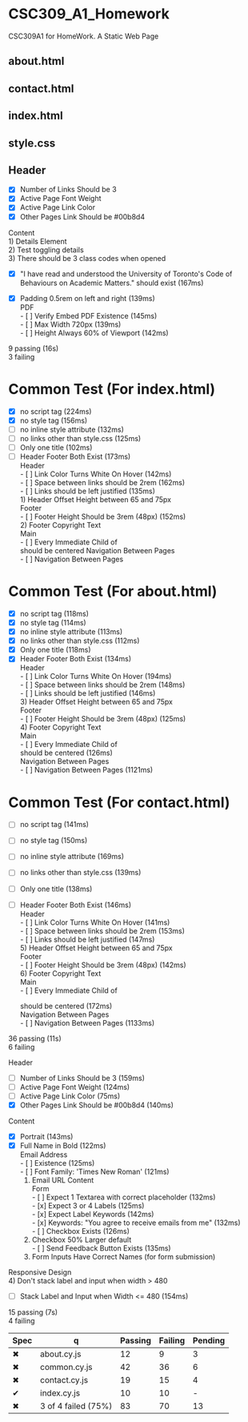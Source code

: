 # CSC309_A1_Homework
CSC309A1 for HomeWork. A Static Web Page

## about.html
## contact.html
## index.html
## style.css


## Header  
   - [x] Number of Links Should be 3
   - [x]  Active Page Font Weight 
   - [x]  Active Page Link Color
   - [x]  Other Pages Link Should be #00b8d4

  Content  
    1) Details Element  
    2) Test toggling details  
    3) There should be 3 class codes when opened  
   - [x] "I have read and understood the University of Toronto's Code of Behaviours on Academic Matters." should exist (167ms)  
   - [x] Padding 0.5rem on left and right (139ms)  
    PDF  
    - [ ] Verify Embed PDF Existence (145ms)  
    - [ ] Max Width 720px (139ms)  
    - [ ] Height Always 60% of Viewport (142ms)  
  
  
  9 passing (16s)  
  3 failing  

# Common Test (For <strong>index.html</strong>)  
   - [x]  no script tag (224ms)  
   - [x]  no style tag (156ms)  
   - [ ]  no inline style attribute (132ms)  
   - [ ]  no links other than style.css (125ms)  
   - [ ]  Only one title (102ms)  
   - [ ]  Header Footer Both Exist (173ms)  
    Header  
     - [ ]  Link Color Turns White On Hover (142ms)  
     - [ ]  Space between links should be 2rem (162ms)  
     - [ ]  Links should be left justified (135ms)  
     1) Header Offset Height between 65 and 75px  
    Footer  
     - [ ]  Footer Height Should be 3rem (48px) (152ms)  
     2) Footer Copyright Text  
    Main  
     - [ ]  Every Immediate Child of <main> should be centered
    Navigation Between Pages  
     - [ ]  Navigation Between Pages
  
# Common Test (For <strong>about.html</strong>)  
   - [x]  no script tag (118ms)  
   - [x]  no style tag (114ms)  
   - [x]  no inline style attribute (113ms)  
   - [x]  no links other than style.css (112ms)  
   - [x]  Only one title (118ms)  
   - [x]  Header Footer Both Exist (134ms)  
    Header  
     - [ ]  Link Color Turns White On Hover (194ms)  
     - [ ]  Space between links should be 2rem (148ms)  
     - [ ]  Links should be left justified (146ms)  
      3) Header Offset Height between 65 and 75px  
    Footer  
     - [ ]  Footer Height Should be 3rem (48px) (125ms)  
      4) Footer Copyright Text  
    Main  
     - [ ]  Every Immediate Child of <main> should be centered (126ms)  
    Navigation Between Pages  
     - [ ]  Navigation Between Pages (1121ms)  
  
 # Common Test (For <strong>contact.html</strong>)  
   - [ ]  no script tag (141ms)  
   - [ ]  no style tag (150ms)  
   - [ ]  no inline style attribute (169ms)  
   - [ ]  no links other than style.css (139ms)  
   - [ ]  Only one title (138ms)  
   - [ ]  Header Footer Both Exist (146ms)  
    Header  
     - [ ]  Link Color Turns White On Hover (141ms)  
     - [ ]  Space between links should be 2rem (153ms)  
     - [ ]  Links should be left justified (147ms)  
      5) Header Offset Height between 65 and 75px  
    Footer  
     - [ ]  Footer Height Should be 3rem (48px) (142ms)  
      6) Footer Copyright Text  
    Main  
     - [ ]  Every Immediate Child of <main> should be centered (172ms)  
    Navigation Between Pages  
     - [ ]  Navigation Between Pages (1133ms)  
  
  
  36 passing (11s)  
  6 failing  

  Header  
   - [ ]  Number of Links Should be 3 (159ms)  
   - [ ]  Active Page Font Weight (124ms)  
   - [ ]  Active Page Link Color (75ms)  
   - [x]  Other Pages Link Should be #00b8d4 (140ms)  
  
  Content  
   - [x]  Portrait (143ms)  
   - [x]  Full Name in Bold (122ms)  
    Email Address  
     - [ ]  Existence (125ms)  
     - [ ]  Font Family: 'Times New Roman' (121ms)  
      1) Email URL Content  
    Form  
     - [ ]  Expect 1 Textarea with correct placeholder (132ms)  
     - [x]  Expect 3 or 4 Labels (125ms)  
     - [x]  Expect Label Keywords (142ms)  
     - [x]  Keywords: "You agree to receive emails from me" (132ms)  
     - [ ]  Checkbox Exists (126ms)  
      2) Checkbox 50% Larger default  
     - [ ]  Send Feedback Button Exists (135ms)  
      3) Form Inputs Have Correct Names (for form submission)  
  
  Responsive Design  
    4) Don't stack label and input when width > 480  
   - [ ]  Stack Label and Input when Width <= 480 (154ms)  
  
  
  15 passing (7s)  
  4 failing  

| Spec | q                   | Passing | Failing | Pending |
|------|---------------------|---------|---------|---------|
| ✖    | about.cy.js         | 12      | 9       | 3       |
| ✖    | common.cy.js        | 42      | 36      | 6       |
| ✖    | contact.cy.js       | 19      | 15      | 4       |
| ✔    | index.cy.js         | 10      | 10      | -       |
| ✖    | 3 of 4 failed (75%) | 83      | 70      | 13      |
